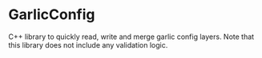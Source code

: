 # GarlicConfig

C++ library to quickly read, write and merge garlic config layers. Note that this library does not include any validation logic.
